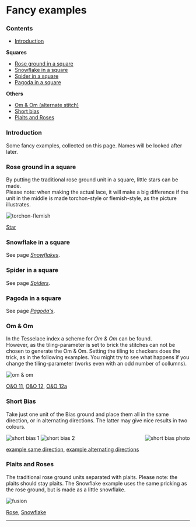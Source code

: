 <body>

<h1>Fancy examples</h1>

<h3>Contents</h3>
<ul>
  <li><a href="#fanc-intr">Introduction</a></li>
</ul>
<b>Squares</b><br>
<ul>
  <li><a href="#fanc-rose">Rose ground in a square</a></li>
  <li><a href="#fanc-snow">Snowflake in a square</a></li>
  <li><a href="#fanc-spin">Spider in a square</a></li>
  <li><a href="#fanc-pago">Pagoda in a square</a></li>
</ul>
<b>Others</b><br>
<p><ul>
  <li><a href="#fanc-omom">Om & Om (alternate stitch)</a></li>
  <li><a href="#fanc-bias">Short bias</a></li>
  <li><a href="#fanc-plai">Plaits and Roses</a></li>
</ul>

<h3 id="fanc-intr">Introduction</h3>
<p>
Some fancy examples, collected on this page. Names will be looked after later.
</p>

<h3 id="fanc-rose">Rose ground in a square</h3>
<p>By putting the traditional rose ground unit in a square, little stars can be made.<br>
Please note: when making the actual lace, it will make a big difference if the unit in the middle is made torchon-style or flemish-style, as the picture illustrates.</p>
<p><img alt="torchon-flemish" src="https://maetempels.github.io/MAE-gf/images_wt/gf-tor-vl.png"> </p>
<p><a href="https://d-bl.github.io/GroundForge/index.html?m=586-21%0A-48317%0A5-4-7-%0A%3Bbricks%3B16%3B16%3B0%3B0&s1=ctctt%20E3%3Dc%20A3%3Dc%20E2%3Dctt%20A2%3Dctt%20A1%3Dctcl%20E1%3Dctcr%20F2%3Dctct%20F3%3Dctct">Star</a></p>

<h3 id="fanc-snow">Snowflake in a square</h3>
<p>See page <a href="https://github.com/MAETempels/MAE-gf/wiki/Snowflakes#snowflake-in-a-square"><i>Snowflakes</i></a>.</p>

<h3 id="fanc-spin">Spider in a square</h3>
<p>See page <a href="https:///github.com/MAETempels/MAE-gf/wiki/Spiders#spiders-in-a-square"><i>Spiders</i></a>.</p>

<h3 id="fanc-pago">Pagoda in a square</h3>
<p>See page <a href="https://github.com/MAETempels/MAE-gf/wiki/Pagoda's-or-Triangular-grounds#pagoda-in-a-square"><i>Pagoda's</i></a>.</p>

<h3 id="fanc-omom">Om & Om</h3>
<p>In the Tesselace index a scheme for <i>Om & Om</i> can be found.<br>
However, as the tiling-parameter is set to <span class="elem">brick</span> the stitches can not be chosen to generate the Om & Om. Setting the tiling to <span class="elem">checkers</span> does the trick, as in the following examples. You might try to see what happens if you change the tiling-parameter (works even with an odd number of collumns).</p>
<p><img alt="om & om" src="https://maetempels.github.io/MAE-gf/images_wt/gf-oeno-11.png"></p>
<p><a href="https://d-bl.github.io/GroundForge/index.html?m=88%0A11%3Bchecker%3B24%3B24%3B0%3B0&s1=ct%20A1%3Dctct%20B2%3Dctct">O&O 11</a>,
   <a href="https://d-bl.github.io/GroundForge/index.html?m=888%0A111%0A888%0A111%0A888%0A111%3Bchecker%3B24%3B24%3B0%3B0&s1=ct%20A1%3Dctct%20B2%3Dctct%20C3%3Dctct%20A4%3Dctct%20B5%3Dctct%20C6%3Dctct">O&O 12</a>,
    <a href="https://d-bl.github.io/GroundForge/index.html?m=888%0A111%3Bchecker%3B24%3B24%3B0%3B0&s1=ctct%20A1%3Dct%20C1%3Dct">O&O 12a</a></p>

<h3 id="fanc-bias">Short Bias</h3>
<p>Take just one unit of the Bias ground and place them all in the same direction, or in alternating directions. The latter may give nice results in two colours.</p>
<p>
<img alt="short bias 1" src="https://maetempels.github.io/MAE-gf/images_wt/gf%200228-OG.png">
<img alt="short bias 2" src="https://maetempels.github.io/MAE-gf/images_wt/gf%200228%20OGy.png">
<img alt="short bias photo" align="right" src="https://maetempels.github.io/MAE-gf/photos/gf-0228-foto.jpg">
</p>  
<p><a href="https://d-bl.github.io/GroundForge/index.html?m=86-5%0A4-5-%3Bbricks%3B16%3B16%3B0%3B0&s1=ctc%20C1%3Dtct">example same direction</a>,
   <a href="https://d-bl.github.io/GroundForge/index.html?m=15-2%0A7-5-%0A-586%0A5-4-%3Bchecker%3B16%3B16%3B0%3B0&s1=ctc%20A3%3Dtct%20C1%3Dtct">example alternating directions</a></p>  

<h3 id="fanc-plai">Plaits and Roses</h3>
<p>The traditional rose ground units separated with plaits. Please note: the plaits should stay plaits. The Snowflake example uses the same pricking as the rose ground, but is made as a little snowflake.</p>
<p><img alt="fusion" src="https://maetempels.github.io/MAE-gf/images_wt/gf-fusion.png"></p>
<p><a href="https://d-bl.github.io/GroundForge/index.html?m=5831%0A-4-7%3Bbricks%3B24%3B24%3B0%3B0&s1=D1%3Dctctctctctc%20B1%3Dctctctctctc%20A1%3Dctctc%20D2%3Dctc%20B2%3Dctc%20C1%3Dctctc">Rose</a>,
   <a href="https://d-bl.github.io/GroundForge/index.html?m=--B-C---%0A-E-5-O-K%0A5-----5-%0A-------5%3Bbricks%3B24%3B24%3B0%3B0&s1=ct%20H4%3Dctctctctc%20D4%3Dctctctctc%20B2%3Dctct%20A3%3Dcr%20C3%3Dcl%20B4%3Dc">Snowflake</a></p>

<p><hr></p>
</body>
